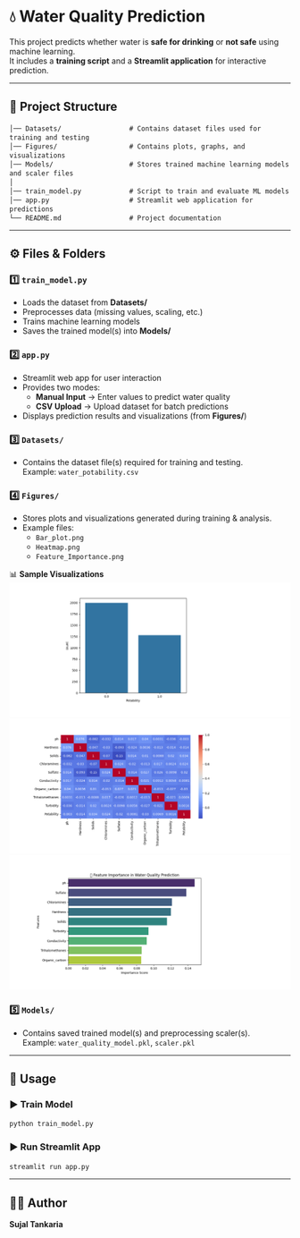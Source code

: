 # 💧 Water Quality Prediction

This project predicts whether water is **safe for drinking** or **not safe** using machine learning.  
It includes a **training script** and a **Streamlit application** for interactive prediction.

---

## 📂 Project Structure
```
│── Datasets/                 # Contains dataset files used for training and testing
│── Figures/                  # Contains plots, graphs, and visualizations
│── Models/                   # Stores trained machine learning models and scaler files
│
│── train_model.py            # Script to train and evaluate ML models
│── app.py                    # Streamlit web application for predictions
└── README.md                 # Project documentation
```

---

## ⚙️ Files & Folders

### 1️⃣ `train_model.py`
- Loads the dataset from **Datasets/**
- Preprocesses data (missing values, scaling, etc.)
- Trains machine learning models
- Saves the trained model(s) into **Models/**

### 2️⃣ `app.py`
- Streamlit web app for user interaction
- Provides two modes:
  - **Manual Input** → Enter values to predict water quality  
  - **CSV Upload** → Upload dataset for batch predictions
- Displays prediction results and visualizations (from **Figures/**)

### 3️⃣ `Datasets/`
- Contains the dataset file(s) required for training and testing.  
  Example: `water_potability.csv`

### 4️⃣ `Figures/`
- Stores plots and visualizations generated during training & analysis.  
- Example files:
  - `Bar_plot.png`  
  - `Heatmap.png`  
  - `Feature_Importance.png`

📊 **Sample Visualizations**  
![Bar Plot](Figures/Bar_plot.png)  
![Heatmap](Figures/Heatmap.png)  
![Feature Importance](Figures/Feature_Importance.png)


### 5️⃣ `Models/`
- Contains saved trained model(s) and preprocessing scaler(s).  
  Example: `water_quality_model.pkl`, `scaler.pkl`

---

## 🚀 Usage

### ▶️ Train Model
```bash
python train_model.py
```

### ▶️ Run Streamlit App
```bash
streamlit run app.py
```

---

## 👨‍💻 Author
**Sujal Tankaria**  

